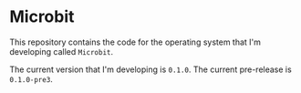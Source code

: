 # Microbit

This repository contains the code for the operating system that I'm developing called `Microbit`.

The current version that I'm developing is `0.1.0`. The current pre-release is `0.1.0-pre3`.